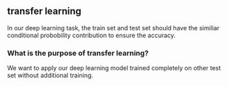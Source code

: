 ## transfer learning
In our deep learning task, the train set and test set should have the similiar conditional probobility contribution to ensure the accuracy.

### What is the purpose of transfer learning?
We want to apply our deep learning model trained completely on other test set without additional training.

